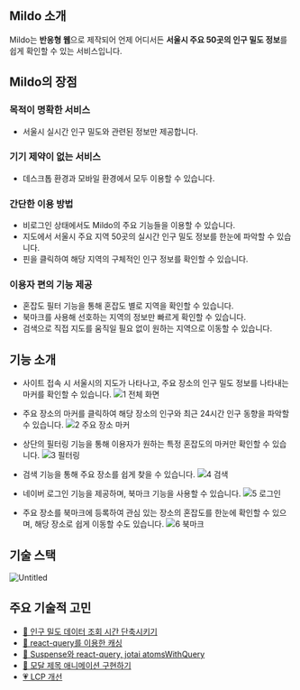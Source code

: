 ## Mildo 소개

Mildo는 **반응형 웹**으로 제작되어 언제 어디서든 **서울시 주요 50곳의 인구 밀도 정보**를 쉽게 확인할 수 있는 서비스입니다.

## Mildo의 장점

### 목적이 명확한 서비스

- 서울시 실시간 인구 밀도와 관련된 정보만 제공합니다.

### 기기 제약이 없는 서비스

- 데스크톱 환경과 모바일 환경에서 모두 이용할 수 있습니다.

### 간단한 이용 방법

- 비로그인 상태에서도 Mildo의 주요 기능들을 이용할 수 있습니다.
- 지도에서 서울시 주요 지역 50곳의 실시간 인구 밀도 정보를 한눈에 파악할 수 있습니다.
- 핀을 클릭하여 해당 지역의 구체적인 인구 정보를 확인할 수 있습니다.

### 이용자 편의 기능 제공

- 혼잡도 필터 기능을 통해 혼잡도 별로 지역을 확인할 수 있습니다.
- 북마크를 사용해 선호하는 지역의 정보만 빠르게 확인할 수 있습니다.
- 검색으로 직접 지도를 움직일 필요 없이 원하는 지역으로 이동할 수 있습니다.

## 기능 소개

- 사이트 접속 시 서울시의 지도가 나타나고, 주요 장소의 인구 밀도 정보를 나타내는 마커를 확인할 수 있습니다.
  ![1  전체 화면](https://user-images.githubusercontent.com/85938399/207534254-40c8b913-3e76-4031-82f1-99ffca784ca3.gif)

- 주요 장소의 마커를 클릭하여 해당 장소의 인구와 최근 24시간 인구 동향을 파악할 수 있습니다.
  ![2  주요 장소 마커](https://user-images.githubusercontent.com/85938399/207534279-91dce451-ed8d-4d97-a92f-4856b6c208d3.gif)

- 상단의 필터링 기능을 통해 이용자가 원하는 특정 혼잡도의 마커만 확인할 수 있습니다.
  ![3  필터링](https://user-images.githubusercontent.com/85938399/207534312-ea9aac40-503e-49dc-99d4-7a35441fa9db.gif)

- 검색 기능을 통해 주요 장소를 쉽게 찾을 수 있습니다.
  ![4  검색](https://user-images.githubusercontent.com/85938399/207534338-4bd312f9-44cc-4e40-a436-ada27cacb479.gif)

- 네이버 로그인 기능을 제공하며, 북마크 기능을 사용할 수 있습니다.
  ![5  로그인](https://user-images.githubusercontent.com/85938399/207534363-633a9443-1312-46ba-89f8-afd02e082880.gif)

- 주요 장소를 북마크에 등록하여 관심 있는 장소의 혼잡도를 한눈에 확인할 수 있으며, 해당 장소로 쉽게 이동할 수도 있습니다.
  ![6  북마크](https://user-images.githubusercontent.com/85938399/207534377-1038fab1-8a59-4d56-9216-2877d63e7521.gif)

## 기술 스택

![Untitled](https://user-images.githubusercontent.com/85938399/207538368-3e15f942-7e2d-47fc-b8fc-601e08057c91.png)

## 주요 기술적 고민

- [🚈 인구 밀도 데이터 조회 시간 단축시키기](https://github.com/boostcampwm-2022/web33-Mildo/wiki/%EC%9D%B8%EA%B5%AC-%EB%B0%80%EB%8F%84-%EB%8D%B0%EC%9D%B4%ED%84%B0-%EC%A1%B0%ED%9A%8C-%EC%8B%9C%EA%B0%84-%EB%8B%A8%EC%B6%95%EC%8B%9C%ED%82%A4%EA%B8%B0)
- [🥦 react-query를 이용한 캐싱](https://github.com/boostcampwm-2022/web33-Mildo/wiki/react-query%EB%A5%BC-%EC%9D%B4%EC%9A%A9%ED%95%9C-%EC%BA%90%EC%8B%B1)
- [🔁 Suspense와 react-query, jotai atomsWithQuery](https://github.com/boostcampwm-2022/web33-Mildo/wiki/Suspense%EC%99%80-react-query,-jotai-atomsWithQuery)
- [🛵 모달 제목 애니메이션 구현하기](https://github.com/boostcampwm-2022/web33-Mildo/wiki/%EB%AA%A8%EB%8B%AC-%EC%A0%9C%EB%AA%A9-%EC%95%A0%EB%8B%88%EB%A9%94%EC%9D%B4%EC%85%98-%EA%B5%AC%ED%98%84%ED%95%98%EA%B8%B0)
- [💗 LCP 개선](https://github.com/boostcampwm-2022/web33-Mildo/wiki/LCP-%EA%B0%9C%EC%84%A0)
